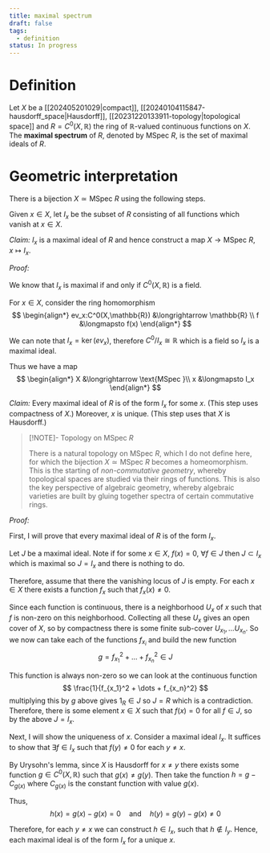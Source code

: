 ```yaml
---
title: maximal spectrum
draft: false
tags:
  - definition
status: In progress
---
```

# Definition
Let $X$ be a [[202405201029|compact]], [[20240104115847-hausdorff_space|Hausdorff]], [[20231220133911-topology|topological space]] and $R = C^0(X,\mathbb{R})$ the ring of $\mathbb{R}$-valued continuous functions on $X$.
The **maximal spectrum** of $R$, denoted by $\text{MSpec } R$, is the set of maximal ideals of $R$.

# Geometric interpretation
There is a bijection $X \simeq \text{MSpec } R$ using the following steps.

Given $x \in X$, let $I_x$ be the subset of $R$ consisting of all functions which vanish at $x \in X$. 

*Claim:* $I_x$ is a maximal ideal of $R$ and hence construct a map $X \rightarrow \text{MSpec }R$, $x \mapsto I_x$.

*Proof:*

We know that $I_x$ is maximal if and only if $C^0(X, \mathbb{R})$ is a field. 

For $x \in X$, consider the ring homomorphism 
$$
\begin{align*}
ev_x:C^0(X,\mathbb{R}) &\longrightarrow \mathbb{R} \\ 
f &\longmapsto f(x) 
\end{align*}
$$

We can note that $I_x = \ker (ev_x)$, therefore $C^0/I_x \cong \mathbb{R}$ which is a field so $I_x$ is a maximal ideal. 


Thus we have a map 
$$
\begin{align*}
X &\longrightarrow \text{MSpec }\\
x &\longmapsto I_x
\end{align*}
$$


*Claim:* Every maximal ideal of $R$ is of the form $I_x$ for some $x$. 
(This step uses compactness of $X$.) Moreover, $x$ is unique.
(This step uses that $X$ is Hausdorff.)

> [!NOTE]- Topology on $\text{MSpec }R$
> 
>There is a natural topology on $\text{MSpec }R$, which I do not define here, for which the bijection $X \simeq \text{MSpec }R$ becomes a homeomorphism.
>This is the starting of _non-commutative geometry_, whereby topological spaces are studied via their rings of functions.
>This is also the key perspective of algebraic geometry, whereby algebraic varieties are built by gluing together spectra of certain commutative rings.

*Proof:*

First, I will prove that every maximal ideal of $R$ is of the form $I_x$. 

Let $J$ be a maximal ideal. 
Note if for some $x \in X$, $f(x) = 0, \ \forall f \in J$ then $J \subset I_x$ which is maximal so $J = I_x$ and there is nothing to do. 

Therefore, assume that there the vanishing locus of $J$ is empty. 
For each $x \in X$ there exists a function $f_x$ such that $f_x(x) \neq 0$. 

Since each function is continuous, there is a neighborhood $U_x$ of $x$ such that $f$ is non-zero on this neighborhood. 
Collecting all these $U_x$ gives an open cover of $X$, so by compactness there is some finite sub-cover $U_{x_1}, \dots U_{x_n}$. 
So we now can take each of the functions $f_{x_i}$ and build the new function 
$$
g =  f_{x_1}^2 + \dots +f_{x_n}^2 \in J
$$

This function is always non-zero so we can look at the continuous function 
$$
\frac{1}{f_{x_1}^2 + \dots + f_{x_n}^2}
$$
multiplying this by $g$ above gives $1_R \in J$ so $J = R$ which is a contradiction. 
Therefore, there is some element $x \in X$ such that $f(x) = 0$ for all $f \in J$, so by the above $J = I_x$. 

Next, I will show the uniqueness of $x$. 
Consider a maximal ideal $I_x$.
It suffices to show that $\exists f \in I_x$ such that $f(y) \neq 0$ for each $y \neq x$. 

By Urysohn's lemma, since $X$ is Hausdorff for $x \neq y$ there exists some function $g \in C^0(X, \mathbb{R})$ such that $g(x) \neq g(y)$. 
Then take the function 
$h = g - C_{g(x)}$ where $C_{g(x)}$ is the constant function with value $g(x)$.

Thus, 
$$
h(x) = g(x) - g(x) = 0 \quad \text{and} \quad h(y) = g(y) - g(x) \neq 0
$$

Therefore, for each $y \neq x$ we can construct $h \in I_x$, such that $h \notin I_y$. 
Hence, each maximal ideal is of the form $I_x$ for a unique $x$. 

